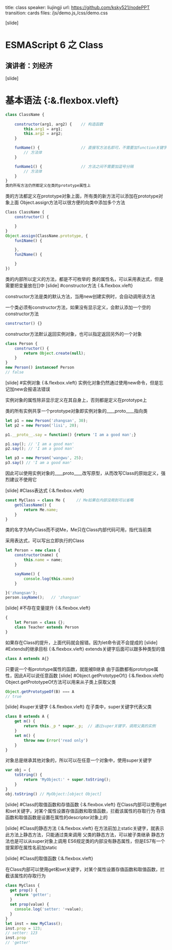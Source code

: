 title: class
speaker: liujingji
url: https://github.com/ksky521/nodePPT
transition: cards
files: /js/demo.js,/css/demo.css

[slide]

# ESMAScript 6 之 Class
## 演讲者：刘经济

[slide]

# 基本语法 {:&.flexbox.vleft}
```javascript
class ClassName {
	
	constructor(arg1, arg2) {    // 构造函数
		this.arg1 = arg1;
		this.arg2 = arg2;
	}

	funName() {                  // 直接写方法名即可，不需要加function关键字
		// 方法体
	}

	funName1() {                 // 方法之间不需要加逗号分隔
		// 方法体
	}
}
类的所有方法仍然都定义在类的prototype属性上
```
类的方法都定义在prototype对象上面，所有类的新方法可以添加在prototype对象上面
Object.assign方法可以很方便的向类中添加多个方法

```javascript
Class ClassName {
	constructor() {

	}
}
Object.assign(ClassName.prototype, {
	fun1Name() {

	},
	fun2Name() {

	}
})
```
类的内部所以定义的方法，都是不可枚举的
类的属性名，可以采用表达式，但是需要把变量放在[]中
[slide]
#constructor方法 {:&.flexbox.vleft}

constructor方法是类的默认方法，当用new创建实例时，会自动调用该方法

一个类必须有constructor方法，如果没有显示定义，会默认添加一个空的constructor方法

```javascript
constructor() {}
```
constructor方法默认返回实例对象，也可以指定返回另外的一个对象
```javascript
class Person {
	constructor() {
		return Object.create(null);
	}
}
new Person() instanceof Person
// false
```
[slide]
#实例对象 {:&.flexbox.vleft}
实例化对象仍然通过使用new命令，但是忘记加new会报语法错误

实例对象的属性除非显示定义在其自身上，否则都是定义在prototype上

类的所有实例共享一个prototype对象即实例对象的__\_\_proto\_\___指向类

```javascript
let p1 = new Person('zhangsan', 30);
let p2 = new Person('lisi', 20);

p1.__proto__.say = function() {return 'I am a good man';}

p1.say(); // 'I am a good man'
p2.say(); // 'I am a good man'

let p3 = new Person('wangwu', 25);
p3.say() // 'I am a good man'
```
因此可以使用实例对象的__\_\_proto\_\___改写原型，从而改写Class的原始定义，强烈建议不使用它


[slide]
#Class表达式 {:&.flexbox.vleft}
```javascript
const MyClass = class Me {     // Me如果在内部没用到可以省略
	getClassName() {
		return Me.name;
	}
}
```
类的名字为MyClass而不说Me，Me只在Class内部代码可用，指代当前类

采用表达式，可以写出立即执行的Class
```javascript
let Person = new class {
	constructor(name) {
		this.name = name;
	}

	sayName() {
		console.log(this.name)
	}

}('zhangsan');
person.sayName();   // 'zhangsan'
```

[slide]
#不存在变量提升 {:&.flexbox.vleft}
```javascript
{
	let Person = class {};
	class Teacher extends Person
}
```
如果存在Class的提升，上面代码就会报错。因为let命令说不会提成的
[slide]
#Extends的继承目标 {:&.flexbox.vleft}
extends关键字后面可以跟多种类型的值
```javascript
class A extends A{}
```
只要说一个有prototype属性的函数，就能被B继承
由于函数都有prototype属性，因此A可以说任意函数
[slide]
#Object.getPrototypeOf() {:&.flexbox.vleft}
Object.getPrototypeOf方法可以用来从子类上获取父类
```javascript
Object.getPrototypeOf(B) === A
// true
```
[slide]
#super关键字 {:&.flexbox.vleft}
在子类中，super关键字代表父类
```javascript
class B extends A {
	get m() {
		return this._p * super._p;  // 通过super关键字，调用父类的实例
	}
	set m() {
		throw new Error('read only')
	}
}
```
对象总是继承其他对象的，所以可以在任意一个对象中，使用super关键字
```javascript
var obj = {
	toString() {
		return 'MyObject:' + super.toString();
	}
}
obj.toString() // MyObject:[object Object]
```
[slide]
#Class的取值函数和存值函数 {:&.flexbox.vleft}
在Class内部可以使用get和set关键字，对某个属性设置存值函数和取值函数，拦截该属性的存取行为
存值函数和取值函数是设置在属性的descriptor对象上的

[slide]
#Class的静态方法 {:&.flexbox.vleft}
在方法前加上static关键字，就表示此方法上静态方法，只能通过类来调用
父类的静态方法，可以被子类继承
静态方法也是可以从super对象上调用
ES6规定类的内部没有静态属性，但是ES7有一个提案即在属性名前加static



[slide]
#Class的取值函数 {:&.flexbox.vleft}

在Class内部可以使用get和set关键字，对某个属性设置存值函数和取值函数，拦截该属性的存取行为

```javascript
class MyClass {
  get prop() {
    return 'getter';
  }
  set prop(value) {
    console.log('setter: '+value);
  }
}
let inst = new MyClass();
inst.prop = 123;
// setter: 123
inst.prop
// 'getter'
```
